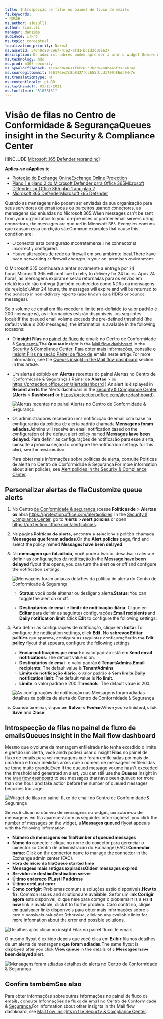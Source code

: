 ```yaml
---
title: Introspecção de filas no painel de fluxo de emails
f1.keywords:
- NOCSH
ms.author: siosulli
author: siosulli
manager: dansimp
audience: ITPro
ms.topic: conceptual
localization_priority: Normal
ms.assetid: 37640c80-ce6f-47e2-afd1-bc1d3c50e637
description: Os administradores podem aprender a usar o widget Queues no painel de fluxo de email no Centro de Conformidade de Segurança & para monitorar o fluxo de emails malsucedido para suas organizações locais ou parceiras por meio de conectores de saída.
ms.technology: mdo
ms.prod: m365-security
ms.openlocfilehash: 14cadd0e8611fbbc65c3bdc9849beebf3a3eb34d
ms.sourcegitcommit: 956176ed7c8b8427fdc655abcd1709d86da9447e
ms.translationtype: MT
ms.contentlocale: pt-BR
ms.lasthandoff: 03/23/2021
ms.locfileid: "51053131"
---
```

# <a name="queues-insight-in-the-security--compliance-center"></a><span data-ttu-id="f8b4c-103">Visão de filas no Centro de Conformidade & Segurança</span><span class="sxs-lookup"><span data-stu-id="f8b4c-103">Queues insight in the Security & Compliance Center</span></span>

[!INCLUDE [Microsoft 365 Defender rebranding](../includes/microsoft-defender-for-office.md)]

<span data-ttu-id="f8b4c-104">**Aplica-se a**</span><span class="sxs-lookup"><span data-stu-id="f8b4c-104">**Applies to**</span></span>
- [<span data-ttu-id="f8b4c-105">Proteção do Exchange Online</span><span class="sxs-lookup"><span data-stu-id="f8b4c-105">Exchange Online Protection</span></span>](exchange-online-protection-overview.md)
- [<span data-ttu-id="f8b4c-106">Plano 1 e plano 2 do Microsoft Defender para Office 365</span><span class="sxs-lookup"><span data-stu-id="f8b4c-106">Microsoft Defender for Office 365 plan 1 and plan 2</span></span>](defender-for-office-365.md)
- [<span data-ttu-id="f8b4c-107">Microsoft 365 Defender</span><span class="sxs-lookup"><span data-stu-id="f8b4c-107">Microsoft 365 Defender</span></span>](../defender/microsoft-365-defender.md)

<span data-ttu-id="f8b4c-108">Quando as mensagens não podem ser enviadas da sua organização para seus servidores de email locais ou parceiros usando conectores, as mensagens são enluadas no Microsoft 365.</span><span class="sxs-lookup"><span data-stu-id="f8b4c-108">When messages can't be sent from your organization to your on-premises or partner email servers using connectors, the messages are queued in Microsoft 365.</span></span> <span data-ttu-id="f8b4c-109">Exemplos comuns que causam essa condição são:</span><span class="sxs-lookup"><span data-stu-id="f8b4c-109">Common examples that cause this condition are:</span></span>

- <span data-ttu-id="f8b4c-110">O conector está configurado incorretamente.</span><span class="sxs-lookup"><span data-stu-id="f8b4c-110">The connector is incorrectly configured.</span></span>
- <span data-ttu-id="f8b4c-111">Houve alterações de rede ou firewall em seu ambiente local.</span><span class="sxs-lookup"><span data-stu-id="f8b4c-111">There have been networking or firewall changes in your on-premises environment.</span></span>

<span data-ttu-id="f8b4c-112">O Microsoft 365 continuará a tentar novamente a entrega por 24 horas.</span><span class="sxs-lookup"><span data-stu-id="f8b4c-112">Microsoft 365 will continue to retry to delivery for 24 hours.</span></span> <span data-ttu-id="f8b4c-113">Após 24 horas, as mensagens expiram e serão retornadas para os envios em relatórios de não entrega (também conhecidos como NDRs ou mensagens de rejeição).</span><span class="sxs-lookup"><span data-stu-id="f8b4c-113">After 24 hours, the messages will expire and will be returned to the senders in non-delivery reports (also known as a NDRs or bounce messages).</span></span>

<span data-ttu-id="f8b4c-114">Se o volume de email em fila exceder o limite pré-definido (o valor padrão é 200 mensagens), as informações estarão disponíveis nos seguintes locais:</span><span class="sxs-lookup"><span data-stu-id="f8b4c-114">If the queued email volume exceeds the pre-defined threshold (the default value is 200 messages), the information is available in the following locations:</span></span>

- <span data-ttu-id="f8b4c-115">O **insight Filas** no [painel de fluxo de](mail-flow-insights-v2.md) emails no Centro de Conformidade & [Segurança.](https://protection.office.com)</span><span class="sxs-lookup"><span data-stu-id="f8b4c-115">The **Queues** insight in the [Mail flow dashboard](mail-flow-insights-v2.md) in the [Security & Compliance Center](https://protection.office.com).</span></span> <span data-ttu-id="f8b4c-116">Para obter mais informações, consulte o [insight Filas na seção Painel de fluxo de](#queues-insight-in-the-mail-flow-dashboard) emails neste artigo.</span><span class="sxs-lookup"><span data-stu-id="f8b4c-116">For more information, see the [Queues insight in the Mail flow dashboard](#queues-insight-in-the-mail-flow-dashboard) section in this article.</span></span>

- <span data-ttu-id="f8b4c-117">Um alerta é exibido em **Alertas** recentes do painel Alertas no Centro de Conformidade & Segurança [(](https://protection.office.com) Painel de **Alertas** \>  ou <https://protection.office.com/alertsdashboard> ).</span><span class="sxs-lookup"><span data-stu-id="f8b4c-117">An alert is displayed in **Recent alerts** the Alerts dashboard in the [Security & Compliance Center](https://protection.office.com) (**Alerts** \> **Dashboard** or <https://protection.office.com/alertsdashboard>).</span></span>

  ![Alertas recentes no painel Alertas no Centro de Conformidade & Segurança](../../media/mfi-queued-messages-alert.png)

- <span data-ttu-id="f8b4c-119">Os administradores receberão uma notificação de email com base na configuração da política de alerta padrão chamada **Mensagens foram adiadas.**</span><span class="sxs-lookup"><span data-stu-id="f8b4c-119">Admins will receive an email notification based on the configuration of the default alert policy named **Messages have been delayed**.</span></span> <span data-ttu-id="f8b4c-120">Para definir as configurações de notificação para esse alerta, consulte a próxima seção.</span><span class="sxs-lookup"><span data-stu-id="f8b4c-120">To configure the notification settings for this alert, see the next section.</span></span>

  <span data-ttu-id="f8b4c-121">Para obter mais informações sobre políticas de alerta, consulte Políticas de alerta no Centro de [Conformidade & Segurança.](../../compliance/alert-policies.md)</span><span class="sxs-lookup"><span data-stu-id="f8b4c-121">For more information about alert policies, see [Alert policies in the Security & Compliance Center](../../compliance/alert-policies.md).</span></span>

## <a name="customize-queue-alerts"></a><span data-ttu-id="f8b4c-122">Personalizar alertas de fila</span><span class="sxs-lookup"><span data-stu-id="f8b4c-122">Customize queue alerts</span></span>

1. <span data-ttu-id="f8b4c-123">No Centro [de Conformidade & segurança,](https://protection.office.com)acesse **Políticas de** \> **Alertas ou** abra <https://protection.office.com/alertpolicies> .</span><span class="sxs-lookup"><span data-stu-id="f8b4c-123">In the [Security & Compliance Center](https://protection.office.com), go to **Alerts** \> **Alert policies** or open <https://protection.office.com/alertpolicies>.</span></span>

2. <span data-ttu-id="f8b4c-124">Na página **Políticas de alerta,** encontre e selecione a política chamada **Mensagens que foram adiadas**.</span><span class="sxs-lookup"><span data-stu-id="f8b4c-124">On the **Alert policies** page, find and select the policy named **Messages have been delayed**.</span></span>

3. <span data-ttu-id="f8b4c-125">Na **mensagem que foi adiada,** você pode ativar ou desativar o alerta e definir as configurações de notificação.</span><span class="sxs-lookup"><span data-stu-id="f8b4c-125">In the **Message have been delayed** flyout that opens, you can turn the alert on or off and configure the notification settings.</span></span>

   ![Mensagens foram adiadas detalhes da política de alerta do Centro de Conformidade & Segurança](../../media/mfi-queued-messages-alert-policy.png)

   - <span data-ttu-id="f8b4c-127">**Status**: você pode alternar ou desligar o alerta.</span><span class="sxs-lookup"><span data-stu-id="f8b4c-127">**Status**: You can toggle the alert on or off.</span></span>

   - <span data-ttu-id="f8b4c-128">**Destinatários de email** e **limite de notificação diária**: Clique em **Editar** para definir as seguintes configurações:</span><span class="sxs-lookup"><span data-stu-id="f8b4c-128">**Email recipients** and **Daily notification limit**: Click **Edit** to configure the following settings:</span></span>

4. <span data-ttu-id="f8b4c-129">Para definir as configurações de notificação, clique em **Editar**.</span><span class="sxs-lookup"><span data-stu-id="f8b4c-129">To configure the notification settings, click **Edit**.</span></span> <span data-ttu-id="f8b4c-130">No **sobrevoo Editar política** que aparece, configure as seguintes configurações:</span><span class="sxs-lookup"><span data-stu-id="f8b4c-130">In the **Edit policy** flyout that appears, configure the following settings:</span></span>

   - <span data-ttu-id="f8b4c-131">**Enviar notificações por email**: o valor padrão está em.</span><span class="sxs-lookup"><span data-stu-id="f8b4c-131">**Send email notifications**: The default value is on.</span></span>
   - <span data-ttu-id="f8b4c-132">**Destinatários de email**: o valor padrão **é TenantAdmins**.</span><span class="sxs-lookup"><span data-stu-id="f8b4c-132">**Email recipients**: The default value is **TenantAdmins**.</span></span>
   - <span data-ttu-id="f8b4c-133">**Limite de notificação diário**: o valor padrão é **Sem limite**.</span><span class="sxs-lookup"><span data-stu-id="f8b4c-133">**Daily notification limit**: The default value is **No limit**.</span></span>
   - <span data-ttu-id="f8b4c-134">**Limite**: o valor padrão é 200.</span><span class="sxs-lookup"><span data-stu-id="f8b4c-134">**Threshold**: The default value is 200.</span></span>

   ![As configurações de notificação nas Mensagens foram adiadas detalhes da política de alerta do Centro de Conformidade & Segurança](../../media/mfi-queued-messages-alert-policy-notification-settings.png)

5. <span data-ttu-id="f8b4c-136">Quando terminar, clique em **Salvar** e **Fechar.**</span><span class="sxs-lookup"><span data-stu-id="f8b4c-136">When you're finished, click **Save** and **Close**.</span></span>

## <a name="queues-insight-in-the-mail-flow-dashboard"></a><span data-ttu-id="f8b4c-137">Introspecção de filas no painel de fluxo de emails</span><span class="sxs-lookup"><span data-stu-id="f8b4c-137">Queues insight in the Mail flow dashboard</span></span>

<span data-ttu-id="f8b4c-138">Mesmo que o volume da mensagem enfileirada não tenha excedido o limite e [](mail-flow-insights-v2.md) gerado um alerta, você ainda poderá usar o insight **Filas** no painel de fluxo de emails para ver mensagens que foram enfileiradas por mais de uma hora e tomar medidas antes que o número de mensagens enfileiradas se torne muito grande.</span><span class="sxs-lookup"><span data-stu-id="f8b4c-138">Even if the queued message volume hasn't exceeded the threshold and generated an alert, you can still use the **Queues** insight in the [Mail flow dashboard](mail-flow-insights-v2.md) to see messages that have been queued for more than one hour, and take action before the number of queued messages becomes too large.</span></span>

![Widget de filas no painel fluxo de email no Centro de Conformidade & Segurança](../../media/mfi-queues-widget.png)

<span data-ttu-id="f8b4c-140">Se você clicar no número de  mensagens no widget, um sobrevoo de mensagens em fila aparecerá com as seguintes informações:</span><span class="sxs-lookup"><span data-stu-id="f8b4c-140">If you click the number of messages on the widget, a **Messages queued** flyout appears with the following information:</span></span>

- <span data-ttu-id="f8b4c-141">**Número de mensagens em fila**</span><span class="sxs-lookup"><span data-stu-id="f8b4c-141">**Number of queued messages**</span></span>
- <span data-ttu-id="f8b4c-142">**Nome do** conector : clique no nome do conector para gerenciar o conector no Centro de administração do Exchange (EAC).</span><span class="sxs-lookup"><span data-stu-id="f8b4c-142">**Connector name**: Click on the connector name to manage the connector in the Exchange admin center (EAC).</span></span>
- <span data-ttu-id="f8b4c-143">**Hora de início da fila**</span><span class="sxs-lookup"><span data-stu-id="f8b4c-143">**Queue started time**</span></span>
- <span data-ttu-id="f8b4c-144">**Mensagens mais antigas expiradas**</span><span class="sxs-lookup"><span data-stu-id="f8b4c-144">**Oldest messages expired**</span></span>
- <span data-ttu-id="f8b4c-145">**Servidor de destino**</span><span class="sxs-lookup"><span data-stu-id="f8b4c-145">**Destination server**</span></span>
- <span data-ttu-id="f8b4c-146">**Último endereço IP**</span><span class="sxs-lookup"><span data-stu-id="f8b4c-146">**Last IP address**</span></span>
- <span data-ttu-id="f8b4c-147">**Último erro**</span><span class="sxs-lookup"><span data-stu-id="f8b4c-147">**Last error**</span></span>
- <span data-ttu-id="f8b4c-148">**Como corrigir**: Problemas comuns e soluções estão disponíveis.</span><span class="sxs-lookup"><span data-stu-id="f8b4c-148">**How to fix**: Common issues and solutions are available.</span></span> <span data-ttu-id="f8b4c-149">Se for um **link Corrigir agora** está disponível, clique nele para corrigir o problema.</span><span class="sxs-lookup"><span data-stu-id="f8b4c-149">If is a **Fix it now** link is available, click it to fix the problem.</span></span> <span data-ttu-id="f8b4c-150">Caso contrário, clique em quaisquer links disponíveis para obter mais informações sobre o erro e possíveis soluções.</span><span class="sxs-lookup"><span data-stu-id="f8b4c-150">Otherwise, click on any available links for more information about the error and possible solutions.</span></span>

![Detalhes após clicar no insight Filas no painel fluxo de emails](../../media/mfi-queues-details.png)

<span data-ttu-id="f8b4c-152">O mesmo flyout é exibido depois que você clica em **Exibir** fila nos detalhes de um alerta de mensagens **que foram adiadas.**</span><span class="sxs-lookup"><span data-stu-id="f8b4c-152">The same flyout is displayed after you click **View queue** in the details of a **Messages have been delayed** alert.</span></span>

![Mensagens foram adiadas detalhes do alerta no Centro de Conformidade & Segurança](../../media/mfi-queued-messages-alert-details.png)

## <a name="see-also"></a><span data-ttu-id="f8b4c-154">Confira também</span><span class="sxs-lookup"><span data-stu-id="f8b4c-154">See also</span></span>

<span data-ttu-id="f8b4c-155">Para obter informações sobre outras informações no painel de fluxo de emails, consulte Informações de fluxo de email no Centro de Conformidade & [Segurança.](mail-flow-insights-v2.md)</span><span class="sxs-lookup"><span data-stu-id="f8b4c-155">For information about other insights in the Mail flow dashboard, see [Mail flow insights in the Security & Compliance Center](mail-flow-insights-v2.md).</span></span>
